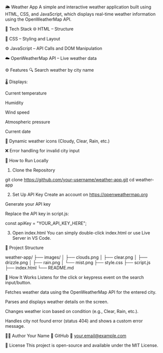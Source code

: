🌦️ Weather App
A simple and interactive weather application built using HTML, CSS, and JavaScript, which displays real-time weather information using the OpenWeatherMap API.

🧰 Tech Stack
🌐 HTML – Structure

🎨 CSS – Styling and Layout

⚙️ JavaScript – API Calls and DOM Manipulation

☁️ OpenWeatherMap API – Live weather data

⚙️ Features
🔍 Search weather by city name

🌡️ Displays:

Current temperature

Humidity

Wind speed

Atmospheric pressure

Current date

📸 Dynamic weather icons (Cloudy, Clear, Rain, etc.)

❌ Error handling for invalid city input

🚀 How to Run Locally
1. Clone the Repository

git clone https://github.com/your-username/weather-app.git
cd weather-app

2. Set Up API Key
Create an account on https://openweathermap.org

Generate your API key

Replace the API key in script.js:

const apiKey = "YOUR_API_KEY_HERE";

3. Open index.html
You can simply double-click index.html or use Live Server in VS Code.

📁 Project Structure

weather-app/
├── images/
│   ├── clouds.png
│   ├── clear.png
│   ├── drizzle.png
│   ├── rain.png
│   └── mist.png
├── style.css
├── script.js
├── index.html
└── README.md

🧠 How It Works
Listens for the click or keypress event on the search input/button.

Fetches weather data using the OpenWeatherMap API for the entered city.

Parses and displays weather details on the screen.

Changes weather icon based on condition (e.g., Clear, Rain, etc.).

Handles city not found error (status 404) and shows a custom error message.

🙋‍♂️ Author
Your Name
🔗 GitHub
📧 your.email@example.com

📄 License
This project is open-source and available under the MIT License.